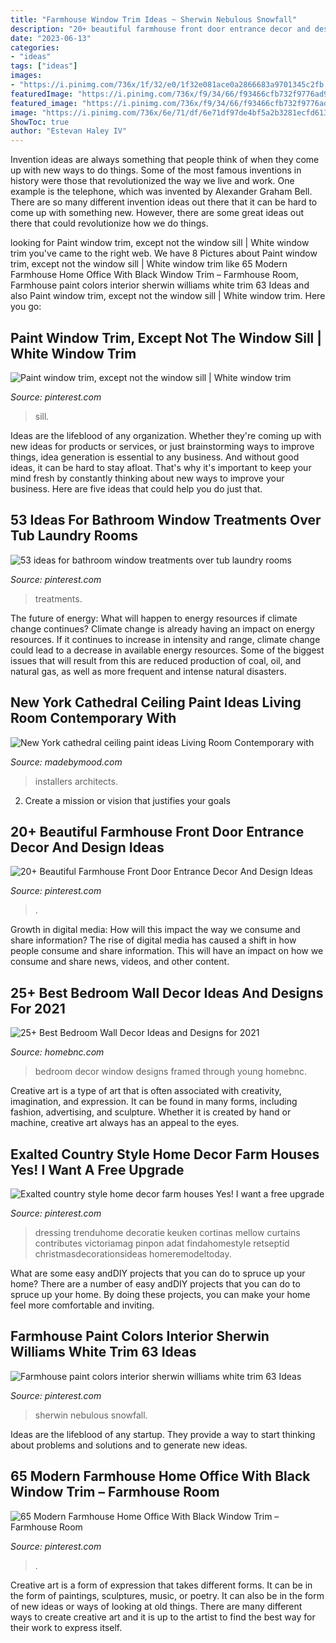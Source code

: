 ```yaml
---
title: "Farmhouse Window Trim Ideas ~ Sherwin Nebulous Snowfall"
description: "20+ beautiful farmhouse front door entrance decor and design ideas"
date: "2023-06-13"
categories:
- "ideas"
tags: ["ideas"]
images:
- "https://i.pinimg.com/736x/1f/32/e0/1f32e081ace0a2866683a9701345c2fb.jpg"
featuredImage: "https://i.pinimg.com/736x/f9/34/66/f93466cfb732f9776ad95b0e26a22d33.jpg"
featured_image: "https://i.pinimg.com/736x/f9/34/66/f93466cfb732f9776ad95b0e26a22d33.jpg"
image: "https://i.pinimg.com/736x/6e/71/df/6e71df97de4bf5a2b3281ecfd613bf11.jpg"
ShowToc: true
author: "Estevan Haley IV"
---
```



Invention ideas are always something that people think of when they come up with new ways to do things. Some of the most famous inventions in history were those that revolutionized the way we live and work. One example is the telephone, which was invented by Alexander Graham Bell. There are so many different invention ideas out there that it can be hard to come up with something new. However, there are some great ideas out there that could revolutionize how we do things.

	

		
looking for Paint window trim, except not the window sill | White window trim you've came to the right web. We have 8 Pictures about Paint window trim, except not the window sill | White window trim like 65 Modern Farmhouse Home Office With Black Window Trim – Farmhouse Room, Farmhouse paint colors interior sherwin williams white trim 63 Ideas and also Paint window trim, except not the window sill | White window trim. Here you go:
		
    
## Paint Window Trim, Except Not The Window Sill | White Window Trim

<img loading=lazy src="https://i.pinimg.com/736x/6e/71/df/6e71df97de4bf5a2b3281ecfd613bf11.jpg" onerror="this.onerror=null;this.src='https://tse1.mm.bing.net/th?id=OIP.MnR80BATkbc2C8zpCmS4hgAAAA&amp;pid=15.1';" alt="Paint window trim, except not the window sill | White window trim">

_Source: pinterest.com_

>sill. 

	

Ideas are the lifeblood of any organization. Whether they're coming up with new ideas for products or services, or just brainstorming ways to improve things, idea generation is essential to any business. And without good ideas, it can be hard to stay afloat. That's why it's important to keep your mind fresh by constantly thinking about new ways to improve your business. Here are five ideas that could help you do just that.

    
## 53 Ideas For Bathroom Window Treatments Over Tub Laundry Rooms

<img loading=lazy src="https://i.pinimg.com/736x/28/2d/58/282d58a59a6b6f6c35a215f8dd588888.jpg" onerror="this.onerror=null;this.src='https://tse3.mm.bing.net/th?id=OIP.-g97YKSJ9nH8kS7SQKJ7gwAAAA&amp;pid=15.1';" alt="53 ideas for bathroom window treatments over tub laundry rooms">

_Source: pinterest.com_

>treatments. 

	

The future of energy: What will happen to energy resources if climate change continues?
Climate change is already having an impact on energy resources. If it continues to increase in intensity and range, climate change could lead to a decrease in available energy resources. Some of the biggest issues that will result from this are reduced production of coal, oil, and natural gas, as well as more frequent and intense natural disasters.

    
## New York Cathedral Ceiling Paint Ideas Living Room Contemporary With

<img loading=lazy src="https://madebymood.com/wp-content/uploads/2018/08/New-York-cathedral-ceiling-paint-ideas-Living-Room-Contemporary-with-window-treatment-professionals-high-windows-600x903.jpg" onerror="this.onerror=null;this.src='https://tse2.mm.bing.net/th?id=OIP.u5rh-irFE4FPRanQkj_KbQHaLJ&amp;pid=15.1';" alt="New York cathedral ceiling paint ideas Living Room Contemporary with">

_Source: madebymood.com_

>installers architects. 

	

2. Create a mission or vision that justifies your goals

    
## 20+ Beautiful Farmhouse Front Door Entrance Decor And Design Ideas

<img loading=lazy src="https://i.pinimg.com/736x/1f/32/e0/1f32e081ace0a2866683a9701345c2fb.jpg" onerror="this.onerror=null;this.src='https://tse1.mm.bing.net/th?id=OIP.GMiMqLDZc0LftmZuE9N3nQHaNK&amp;pid=15.1';" alt="20+ Beautiful Farmhouse Front Door Entrance Decor And Design Ideas">

_Source: pinterest.com_

>. 

	

Growth in digital media: How will this impact the way we consume and share information?
The rise of digital media has caused a shift in how people consume and share information. This will have an impact on how we consume and share news, videos, and other content.

    
## 25+ Best Bedroom Wall Decor Ideas And Designs For 2021

<img loading=lazy src="https://homebnc.com/homeimg/2018/04/11-bedroom-wall-decor-ideas-homebnc.jpg" onerror="this.onerror=null;this.src='https://tse4.mm.bing.net/th?id=OIP.-kI_c7xsQhx657yPLzfIhQHaLH&amp;pid=15.1';" alt="25+ Best Bedroom Wall Decor Ideas and Designs for 2021">

_Source: homebnc.com_

>bedroom decor window designs framed through young homebnc. 

	

Creative art is a type of art that is often associated with creativity, imagination, and expression. It can be found in many forms, including fashion, advertising, and sculpture. Whether it is created by hand or machine, creative art always has an appeal to the eyes.

    
## Exalted Country Style Home Decor Farm Houses Yes! I Want A Free Upgrade

<img loading=lazy src="https://i.pinimg.com/736x/89/c8/0d/89c80dfd22a4d962448c6406bb3394eb.jpg" onerror="this.onerror=null;this.src='https://tse3.mm.bing.net/th?id=OIP.CQUksmpwxjr_yCd_i5ZQlAHaLG&amp;pid=15.1';" alt="Exalted country style home decor farm houses Yes! I want a free upgrade">

_Source: pinterest.com_

>dressing trenduhome decoratie keuken cortinas mellow curtains contributes victoriamag pinpon adat findahomestyle retseptid christmasdecorationsideas homeremodeltoday. 

	

What are some easy andDIY projects that you can do to spruce up your home?
There are a number of easy andDIY projects that you can do to spruce up your home. By doing these projects, you can make your home feel more comfortable and inviting.

    
## Farmhouse Paint Colors Interior Sherwin Williams White Trim 63 Ideas

<img loading=lazy src="https://i.pinimg.com/736x/3b/b3/d0/3bb3d08bc74133021ddffe5ab3dbe19c.jpg" onerror="this.onerror=null;this.src='https://tse2.mm.bing.net/th?id=OIP.-GrL5ob5ft_l6yA0TKJIyAAAAA&amp;pid=15.1';" alt="Farmhouse paint colors interior sherwin williams white trim 63 Ideas">

_Source: pinterest.com_

>sherwin nebulous snowfall. 

	

Ideas are the lifeblood of any startup. They provide a way to start thinking about problems and solutions and to generate new ideas.

    
## 65 Modern Farmhouse Home Office With Black Window Trim – Farmhouse Room

<img loading=lazy src="https://i.pinimg.com/736x/f9/34/66/f93466cfb732f9776ad95b0e26a22d33.jpg" onerror="this.onerror=null;this.src='https://tse1.mm.bing.net/th?id=OIP.bACFIvPGHhGSZDLfBgjekgHaJ3&amp;pid=15.1';" alt="65 Modern Farmhouse Home Office With Black Window Trim – Farmhouse Room">

_Source: pinterest.com_

>. 

	

Creative art is a form of expression that takes different forms. It can be in the form of paintings, sculptures, music, or poetry. It can also be in the form of new ideas or ways of looking at old things. There are many different ways to create creative art and it is up to the artist to find the best way for their work to express itself.

